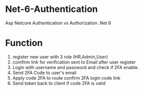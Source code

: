 # Net-6-Authentication
Asp Netcore Authentication vs Authorization .Net 6
# Function
1. register new user with 3 role (HR,Admin,User)
2. comfirm link for verification sent to Email after user register
3. Login with username and password and check if 2FA enable.
4. Send 2FA Code to user's email
5. Apply code 2FA to route confirm 2FA login code link
6. Send token back to client if code 2FA is valid 
